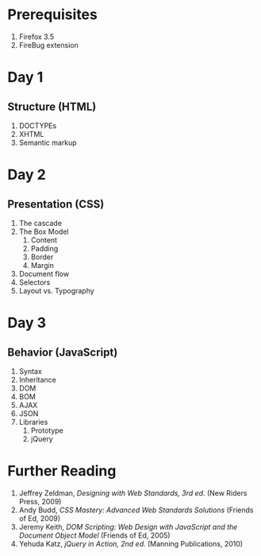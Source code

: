 # Prerequisites

 1.	Firefox 3.5
 2.	FireBug extension

# Day 1
## Structure (HTML)

 1. DOCTYPEs
 2.	XHTML
 3.	Semantic markup

# Day 2
## Presentation (CSS)

 1.	The cascade
 2.	The Box Model
	1.	Content
	2.	Padding
	3.	Border
	4.	Margin
 3.	Document flow
 4.	Selectors
 5.	Layout vs. Typography

# Day 3
## Behavior (JavaScript)

 1.	Syntax
 2.	Inheritance
 3.	DOM
 4.	BOM
 5.	AJAX
 6.	JSON
 7. Libraries
	1.	Prototype
	2.	jQuery
	
# Further Reading

 1.	Jeffrey Zeldman, _Designing with Web Standards, 3rd ed._ (New Riders Press, 2009)
 2.	Andy Budd, _CSS Mastery: Advanced Web Standards Solutions_ (Friends of Ed, 2009)
 3.	Jeremy Keith, _DOM Scripting: Web Design with JavaScript and the Document Object Model_ (Friends of Ed, 2005)
 4.	Yehuda Katz, _jQuery in Action, 2nd ed._ (Manning Publications, 2010)